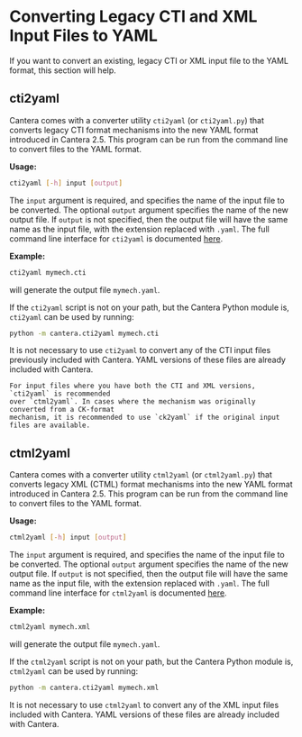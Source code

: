 # Converting Legacy CTI and XML Input Files to YAML

If you want to convert an existing, legacy CTI or XML input file to the YAML format,
this section will help.

## cti2yaml

Cantera comes with a converter utility `cti2yaml` (or `cti2yaml.py`) that converts
legacy CTI format mechanisms into the new YAML format introduced in Cantera 2.5. This
program can be run from the command line to convert files to the YAML format.

**Usage:**

```bash
cti2yaml [-h] input [output]
```

The `input` argument is required, and specifies the name of the input file to be
converted. The optional `output` argument specifies the name of the new output file. If
`output` is not specified, then the output file will have the same name as the input
file, with the extension replaced with `.yaml`. The full command line interface for
`cti2yaml` is documented [here](/yaml/cti2yaml).

**Example:**

```bash
cti2yaml mymech.cti
```

will generate the output file `mymech.yaml`.

If the `cti2yaml` script is not on your path, but the Cantera Python module is,
`cti2yaml` can be used by running:

```bash
python -m cantera.cti2yaml mymech.cti
```

It is not necessary to use `cti2yaml` to convert any of the CTI input files previously
included with Cantera. YAML versions of these files are already included with Cantera.

```{tip}
For input files where you have both the CTI and XML versions, `cti2yaml` is recommended
over `ctml2yaml`. In cases where the mechanism was originally converted from a CK-format
mechanism, it is recommended to use `ck2yaml` if the original input files are available.
```

## ctml2yaml

Cantera comes with a converter utility `ctml2yaml` (or `ctml2yaml.py`) that converts
legacy XML (CTML) format mechanisms into the new YAML format introduced in Cantera 2.5.
This program can be run from the command line to convert files to the YAML format.

**Usage:**

```bash
ctml2yaml [-h] input [output]
```

The `input` argument is required, and specifies the name of the input file to be
converted. The optional `output` argument specifies the name of the new output file. If
`output` is not specified, then the output file will have the same name as the input
file, with the extension replaced with `.yaml`. The full command line interface for
`ctml2yaml` is documented [here](/yaml/ctml2yaml).

**Example:**

```bash
ctml2yaml mymech.xml
```

will generate the output file `mymech.yaml`.

If the `ctml2yaml` script is not on your path, but the Cantera Python module is,
`ctml2yaml` can be used by running:

```bash
python -m cantera.cti2yaml mymech.xml
```

It is not necessary to use `ctml2yaml` to convert any of the XML input files included
with Cantera. YAML versions of these files are already included with Cantera.
